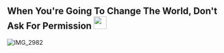 <h2> When You're Going To Change The World, Don't Ask For Permission <img src = "https://github.com/youngbin03/youngbin03/assets/87307678/8679f486-4ced-495f-b8c3-1d9dade03779" width="30"> </h2>

![IMG_2982](https://github.com/youngbin03/youngbin03/assets/87307678/172b633e-5378-42f8-ba40-823df4772f60)

<!--
**youngbin03/youngbin03** is a ✨ _special_ ✨ repository because its `README.md` (this file) appears on your GitHub profile.

Here are some ideas to get you started:


- 🔭 I’m currently working on ...
- 🌱 I’m currently learning ...
- 👯 I’m looking to collaborate on ...
- 🤔 I’m looking for help with ...
- 💬 Ask me about ...
- 📫 How to reach me: ...
- 😄 Pronouns: ...
- ⚡ Fun fact: ...
-->
